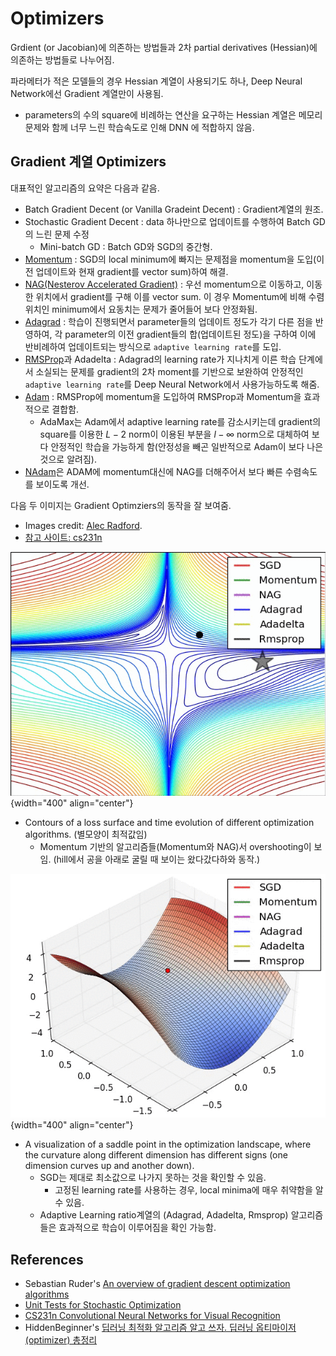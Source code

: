# Optimizers

Grdient (or Jacobian)에 의존하는 방법들과 2차 partial derivatives (Hessian)에 의존하는 방법들로 나누어짐.

파라메터가 적은 모델들의 경우 Hessian 계열이 사용되기도 하나, Deep Neural Network에선 Gradient 계열만이 사용됨.

* parameters의 수의 square에 비례하는 연산을 요구하는 Hessian 계열은 메모리 문제와 함께 너무 느린 학습속도로 인해 DNN 에 적합하지 않음.

## Gradient 계열 Optimizers

대표적인 알고리즘의 요약은 다음과 같음.
* Batch Gradient Decent (or Vanilla Gradeint Decent) : Gradient계열의 원조.
* Stochastic Gradient Decent : data 하나만으로 업데이트를 수행하여 Batch GD의 느린 문제 수정
    * Mini-batch GD : Batch GD와 SGD의 중간형.
* [Momentum](op_momentum.md) : SGD의 local minimum에 빠지는 문제점을 momentum을 도입(이전 업데이트와 현재 gradient를 vector sum)하여 해결.
* [NAG(Nesterov Accelerated Gradient)](./op_nesterov.md) : 우선 momentum으로 이동하고, 이동한 위치에서 gradient를 구해 이를 vector sum. 이 경우 Momentum에 비해 수렴위치인 minimum에서 요동치는 문제가 줄어들어 보다 안정화됨.
* [Adagrad](./op_adagrad.md) :  학습이 진행되면서 parameter들의 업데이트 정도가 각기 다른 점을 반영하여,  각 parameter의 이전 gradient들의 합(업데이트된 정도)을 구하여 이에 반비례하여 업데이트되는 방식으로 `adaptive learning rate`를 도입.
* [RMSProp](./op_rmsprop.md)과 Adadelta : Adagrad의 learning rate가 지나치게 이른 학습 단계에서 소실되는 문제를 gradient의 2차 moment를 기반으로 보완하여 안정적인 `adaptive learning rate`를 Deep Neural Network에서 사용가능하도록 해줌.
* [Adam](./op_adam.md) : RMSProp에 momentum을 도입하여 RMSProp과 Momentum을 효과적으로 결합함.
    * AdaMax는 Adam에서 adaptive learning rate를 감소시키는데 gradient의 square를 이용한 $L-2$ norm이 이용된 부분을 $l-\infty$ norm으로 대체하여 보다 안정적인 학습을 가능하게 함(안정성을 빼곤 일반적으로 Adam이 보다 나은 것으로 알려짐).
* [NAdam](./op_nadam.md)은 ADAM에 momentum대신에 NAG를 더해주어서 보다 빠른 수렴속도를 보이도록 개선.


다음 두 이미지는 Gradient Optimziers의 동작을 잘 보여줌.

* Images credit: [Alec Radford](https://twitter.com/alecrad).
* [참고 사이트: cs231n](https://cs231n.github.io/neural-networks-3)

![](./img/opt2.gif){width="400" align="center"}

* Contours of a loss surface and time evolution of different optimization algorithms. (별모양이 최적값임)
    * Momentum 기반의 알고리즘들(Momentum와 NAG)서 overshooting이 보임. (hill에서 공을 아래로 굴릴 때 보이는 왔다갔다하와 동작.)

![](./img/opt1.gif){width="400" align="center"}

* A visualization of a saddle point in the optimization landscape, where the curvature along different dimension has different signs (one dimension curves up and another down). 
    * SGD는 제대로 최소값으로 나가지 못하는 것을 확인할 수 있음.
        * 고정된 learning rate를 사용하는 경우, local minima에 매우 취약함을 알 수 있음.
    * Adaptive Learning ratio계열의 (Adagrad, Adadelta, Rmsprop) 알고리즘들은 효과적으로 학습이 이루어짐을 확인 가능함.

## References

* Sebastian Ruder's [An overview of gradient descent optimization algorithms](https://arxiv.org/abs/1609.04747)
* [Unit Tests for Stochastic Optimization](https://arxiv.org/abs/1312.6055)
* [CS231n Convolutional Neural Networks for Visual Recognition](https://cs231n.github.io/neural-networks-3)
* HiddenBeginner's [딥러닝 최적화 알고리즘 알고 쓰자. 딥러닝 옵티마이저(optimizer) 총정리](https://hiddenbeginner.github.io/deeplearning/2019/09/22/optimization_algorithms_in_deep_learning.html)